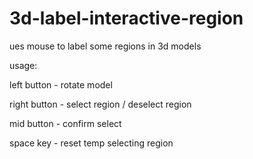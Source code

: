 # 3d-label-interactive-region

ues mouse to label some regions in 3d models

usage:

left button - rotate model


right button - select region / deselect region


mid button - confirm select


space key - reset temp selecting region
